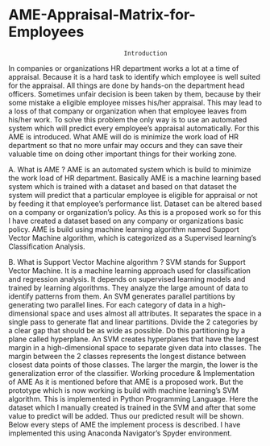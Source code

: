 # AME-Appraisal-Matrix-for-Employees

                                    Introduction
In companies or organizations HR department works a lot at a time of appraisal.
Because it is a hard task to identify which employee is well suited for the
appraisal. All things are done by hands-on the department head officers.
Sometimes unfair decision is been taken by them, because by their some
mistake a eligible employee misses his/her appraisal. This may lead to a loss of
that company or organization when that employee leaves from his/her work. To
solve this problem the only way is to use an automated system which will predict
every employee’s appraisal automatically.
For this AME is introduced. What AME will do is minimize the work load of HR
department so that no more unfair may occurs and they can save their valuable
time on doing other important things for their working zone.

A. What is AME ?
AME is an automated system which is build to minimize the work load of
HR department. Basically AME is a machine learning based system which
is trained with a dataset and based on that dataset the system will predict
that a particular employee is eligible for appraisal or not by feeding it that
employee’s performance list. Dataset can be altered based on a company
or organization’s policy. As this is a proposed work so for this I have
created a dataset based on any company or organizations basic policy.
AME is build using machine learning algorithm named Support Vector
Machine algorithm, which is categorized as a Supervised learning’s
Classification Analysis.

B. What is Support Vector Machine algorithm ?
SVM stands for Support Vector Machine. It is a machine learning
approach used for classification and regression analysis. It depends on
supervised learning models and trained by learning algorithms. They
analyze the large amount of data to identify patterns from them. An SVM
generates parallel partitions by generating two parallel lines. For each
category of data in a high-dimensional space and uses almost all
attributes. It separates the space in a single pass to generate flat and
linear partitions. Divide the 2 categories by a clear gap that should be as
wide as possible. Do this partitioning by a plane called hyperplane. An
SVM creates hyperplanes that have the largest margin in a
high-dimensional space to separate given data into classes. The margin
between the 2 classes represents the longest distance between closest
data points of those classes. The larger the margin, the lower is the
generalization error of the classifier.
                      Working procedure & Implementation of AME
As it is mentioned before that AME is a proposed work. But the prototype which
is now working is build with machine learning’s SVM algorithm. This is
implemented in Python Programming Language. Here the dataset which I
manually created is trained in the SVM and after that some value to predict will
be added. Thus our predicted result will be shown. Below every steps of AME the
implement process is described. I have implemented this using Anaconda
Navigator’s Spyder environment.
